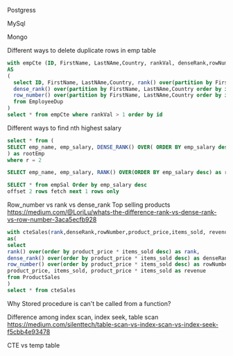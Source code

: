 
Postgress 

MySql

Mongo

Different ways to delete duplicate rows in emp table

```sql
with empCte (ID, FirstName, LastNAme,Country, rankVal, denseRank,rowNumber)
AS
(
  select ID, FirstName, LastNAme,Country, rank() over(partition by FirstName, LastNAme,Country order by id) as rankVal,
  dense_rank() over(partition by FirstName, LastNAme,Country order by id) as denseRank,
  row_number() over(partition by FirstName, LastNAme,Country order by id) as rowNumber
  from EmployeeDup
)
select * from empCte where rankVal > 1 order by id
```

Different ways to find nth highest salary

```sql
select * from (
SELECT emp_name, emp_salary, DENSE_RANK() OVER( ORDER BY emp_salary desc) as r from empSal
) as rootEmp
where r = 2

SELECT emp_name, emp_salary, RANK() OVER(ORDER BY emp_salary desc) as r from empSal

SELECT * from empSal Order by emp_salary desc 
offset 2 rows fetch next 1 rows only
```


Row_number vs rank vs dense_rank
Top selling products
https://medium.com/@LoriLu/whats-the-difference-rank-vs-dense-rank-vs-row-number-3aca5ecfb928

```sql
with cteSales(rank,denseRank,rowNumber,product_price,items_sold, revenue)
as(
select 
rank() over(order by product_price * items_sold desc) as rank,
dense_rank() over(order by product_price * items_sold desc) as denseRank,
row_number() over(order by product_price * items_sold desc) as rowNumber,
product_price, items_sold, product_price * items_sold as revenue
from ProductSales
)
select * from cteSales
```


Why Stored procedure is can't be called from a function?

Difference among index scan, index seek, table scan
https://medium.com/silenttech/table-scan-vs-index-scan-vs-index-seek-f5cbb4e93478

CTE vs temp table

